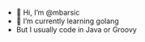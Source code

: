 - 👋 Hi, I’m @mbarsic
- 🌱 I’m currently learning golang
- But I usually code in Java or Groovy

<!---
mbarsic/mbarsic is a ✨ special ✨ repository because its `README.md` (this file) appears on your GitHub profile.
You can click the Preview link to take a look at your changes.
--->
